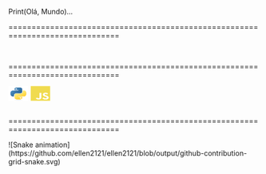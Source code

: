 
Print(Olá, Mundo)...



==============================================================================

<div>
  

  
</div>
<br>






==============================================================================

<div style="display: inline_block">
  
  <img align="center" alt="Python" height="30" width="40" src="https://raw.githubusercontent.com/devicons/devicon/master/icons/python/python-original.svg">
  <img align="center" alt="Rafa-Js" height="30" width="40" src="https://raw.githubusercontent.com/devicons/devicon/master/icons/javascript/javascript-plain.svg">
</div><br/>

==============================================================================

<div>
   ![Snake animation](https://github.com/ellen2121/ellen2121/blob/output/github-contribution-grid-snake.svg)
</div>
